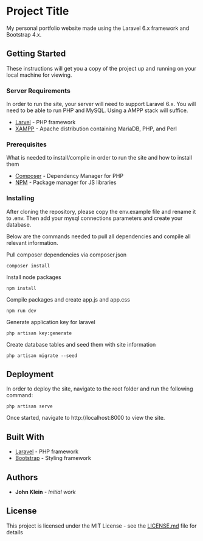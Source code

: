 # Project Title

My personal portfolio website made using the Laravel 6.x framework and Bootstrap 4.x.

## Getting Started

These instructions will get you a copy of the project up and running on your local machine for viewing.

### Server Requirements

In order to run the site, your server will need to support Laravel 6.x. You will need to be able to run PHP and MySQL. Using a AMPP stack will suffice.

* [Larvel](https://laravel.com/docs/6.x/installation) - PHP framework
* [XAMPP](https://www.apachefriends.org/download.html) - Apache distribution containing MariaDB, PHP, and Perl

### Prerequisites

What is needed to install/compile in order to run the site and how to install them

* [Composer](https://getcomposer.org/download/) - Dependency Manager for PHP
* [NPM](https://nodejs.org/en/) - Package manager for JS libraries

### Installing

After cloning the repository, please copy the env.example file and rename it to .env. Then add your mysql connections parameters and create your database.

Below are the commands needed to pull all dependencies and compile all relevant information.

Pull composer dependencies via composer.json
```
composer install
```

Install node packages
```
npm install
```

Compile packages and create app.js and app.css
```
npm run dev
```

Generate application key for laravel
```
php artisan key:generate
```

Create database tables and seed them with site information
```
php artisan migrate --seed
```

## Deployment

In order to deploy the site, navigate to the root folder and run the following command:
```
php artisan serve
```

Once started, navigate to http://localhost:8000 to view the site.

## Built With

* [Laravel](https://laravel.com/docs/6.x/installation) - PHP framework
* [Bootstrap](https://getbootstrap.com/docs/4.0/getting-started/introduction/) - Styling framework

## Authors

* **John Klein** - *Initial work*

## License

This project is licensed under the MIT License - see the [LICENSE.md](LICENSE.md) file for details